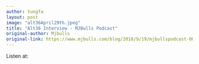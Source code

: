 ```yaml
---
author: tungfa
layout: post
image: "alt36April29th.jpeg"
title: "Alt36 Interview - MJBulls Podcast"
original-author: Mjbulls
original-link: https://www.mjbulls.com/blog/2018/9/19/mjbullspodcast-0012-sponsorship-available-release-date-1008
---
```


Listen at:
